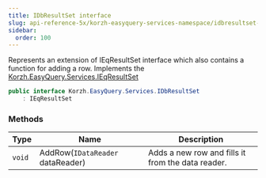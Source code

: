 ```yaml
---
title: IDbResultSet interface
slug: api-reference-5x/korzh-easyquery-services-namespace/idbresultset-interface
sidebar:
  order: 100
---
```


Represents an extension of IEqResultSet interface which also contains a function for adding a row.  Implements the [Korzh.EasyQuery.Services.IEqResultSet](///easyquery/docs/api-reference-5x/korzh-easyquery-services-namespace/ieqresultset-interface)
```csharp
public interface Korzh.EasyQuery.Services.IDbResultSet
    : IEqResultSet

```

### Methods

| Type | Name | Description | 
| --- | --- | --- | 
| `void` | AddRow(`IDataReader` dataReader) | Adds a new row and fills it from the data reader. |
